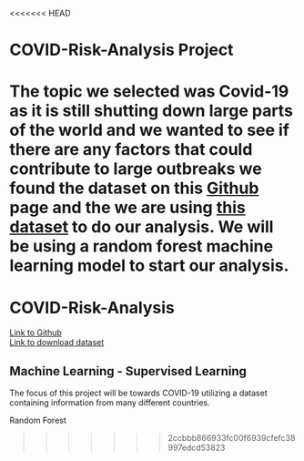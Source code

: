 <<<<<<< HEAD
# COVID-Risk-Analysis Project
The topic we selected was Covid-19 as it is still shutting down large parts of the world and we wanted to see if there are any factors that could contribute to large outbreaks we found the dataset on this [Github](https://github.com/owid/covid-19-data/blob/master/public/data/README.md) page and the we are using [this dataset](https://covid.ourworldindata.org/data/owid-covid-data.csv) to do our analysis. We will be using a random forest machine learning model to start our analysis.
=======
# COVID-Risk-Analysis
[Link to Github](https://github.com/owid/covid-19-data/blob/master/public/data/README.md)  
[Link to download dataset](https://covid.ourworldindata.org/data/owid-covid-data.csv)



## Machine Learning - Supervised Learning
The focus of this project will be towards COVID-19 utilizing a dataset containing information from many different countries.


Random Forest
>>>>>>> 2ccbbb866933fc00f6939cfefc38997edcd53823
